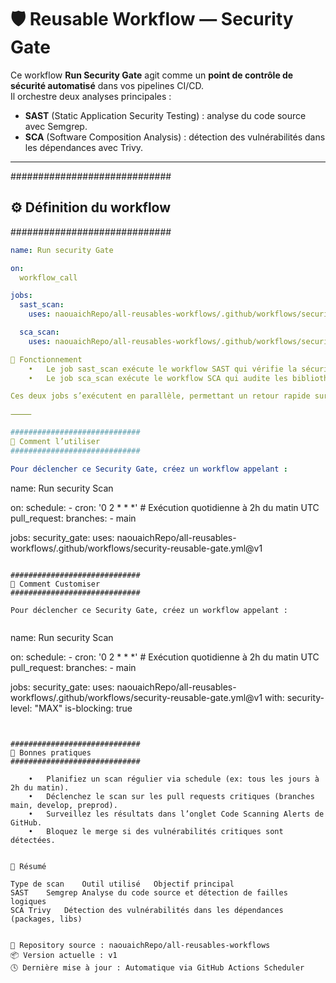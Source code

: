 # 🛡️ Reusable Workflow — Security Gate

Ce workflow **Run Security Gate** agit comme un **point de contrôle de sécurité automatisé** dans vos pipelines CI/CD.  
Il orchestre deux analyses principales :
- **SAST** (Static Application Security Testing) : analyse du code source avec Semgrep.
- **SCA** (Software Composition Analysis) : détection des vulnérabilités dans les dépendances avec Trivy.

---
#############################
## ⚙️ Définition du workflow
#############################

```yaml
name: Run security Gate

on:
  workflow_call

jobs:
  sast_scan:
    uses: naouaichRepo/all-reusables-workflows/.github/workflows/security-reusable-sast-scan.yml@v1

  sca_scan:
    uses: naouaichRepo/all-reusables-workflows/.github/workflows/security-reusable-sca-scan.yml@v1

🧩 Fonctionnement
	•	Le job sast_scan exécute le workflow SAST qui vérifie la sécurité du code source.
	•	Le job sca_scan exécute le workflow SCA qui audite les bibliothèques tierces et dépendances.

Ces deux jobs s’exécutent en parallèle, permettant un retour rapide sur les vulnérabilités détectées.

⸻

#############################
🚀 Comment l’utiliser
#############################

Pour déclencher ce Security Gate, créez un workflow appelant :


```

name: Run security Scan

on:
  schedule:
    - cron: '0 2 * * *'  # Exécution quotidienne à 2h du matin UTC
  pull_request:
    branches:
      - main

jobs:
  security_gate:
    uses: naouaichRepo/all-reusables-workflows/.github/workflows/security-reusable-gate.yml@v1

```

#############################
🚀 Comment Customiser
#############################

Pour déclencher ce Security Gate, créez un workflow appelant :


```

name: Run security Scan

on:
  schedule:
    - cron: '0 2 * * *'  # Exécution quotidienne à 2h du matin UTC
  pull_request:
    branches:
      - main

jobs:
  security_gate:
    uses: naouaichRepo/all-reusables-workflows/.github/workflows/security-reusable-gate.yml@v1
    with:
      security-level: "MAX"
      is-blocking: true
```


#############################
🧠 Bonnes pratiques
#############################

	•	Planifiez un scan régulier via schedule (ex: tous les jours à 2h du matin).
	•	Déclenchez le scan sur les pull requests critiques (branches main, develop, preprod).
	•	Surveillez les résultats dans l’onglet Code Scanning Alerts de GitHub.
	•	Bloquez le merge si des vulnérabilités critiques sont détectées.


🧾 Résumé

Type de scan	Outil utilisé	Objectif principal
SAST	Semgrep	Analyse du code source et détection de failles logiques
SCA	Trivy	Détection des vulnérabilités dans les dépendances (packages, libs)


🧰 Repository source : naouaichRepo/all-reusables-workflows
📦 Version actuelle : v1
🕓 Dernière mise à jour : Automatique via GitHub Actions Scheduler

